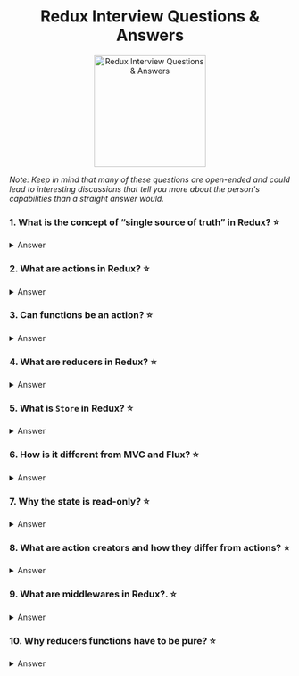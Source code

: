 <h1 align="center">
    Redux Interview Questions & Answers
</h1>
<p align="center">
    <img src="https://github.com/monkey3310/full-stack-interview/blob/master/assets/redux.png" alt="Redux Interview Questions & Answers" width="200"/>
</p>

_Note: Keep in mind that many of these questions are open-ended and could lead to interesting discussions that tell you more about the person's capabilities than a straight answer would._

### 1. What is the concept of “single source of truth” in Redux? :star:

<details>
    <summary>
        Answer
    </summary>

The state of your whole application is stored in an object tree within a single store. That is, there are not multiple stores keeping chunks of the entire state of the web application. Having a single a single store also helps in debugging the app.

</details>

### 2. What are actions in Redux? :star:

<details>
    <summary>
        Answer
    </summary>

Actions are plain JavaScript object that describes what happened. They can be thought of as the "intent" to do something. Here are a few example actions:

```js
{ type: 'ADD_TODO', text: 'Go to swimming pool' }
{ type: 'TOGGLE_TODO', index: 1 }
{ type: 'SET_VISIBILITY_FILTER', filter: 'SHOW_ALL' }
```

</details>

### 3. Can functions be an action? :star:

<details>
    <summary>
        Answer
    </summary>

Yes. Libraries like `redux-thunk` allows developers to use functions as actions.

See [redux-thunk](https://github.com/reduxjs/redux-thunk)

</details>

### 4. What are reducers in Redux? :star:

<details>
    <summary>
        Answer
    </summary>

Reducers are just pure functions that take the previous state and an action, and return the next state. Example:

```js
function handleAuth(state, action) {
    return {
        ...state,
        auth: action.payload
    });
}
```

</details>

### 5. What is `Store` in Redux? :star:

<details>
    <summary>
        Answer
    </summary>

Store is the object that holds the application state. It provides a few helper methods to access the state, dispatch actions and register listeners. The entire store is kept in a single JavaScript object.

Reducers are used to get a new state from an existing state. The new state becomes the store.

</details>

### 6. How is it different from MVC and Flux? :star:

<details>
    <summary>
        Answer
    </summary>

</details>

### 7. Why the state is read-only? :star:

<details>
    <summary>
        Answer
    </summary>

</details>

### 8. What are action creators and how they differ from actions? :star:

<details>
    <summary>
        Answer
    </summary>

</details>

### 9. What are middlewares in Redux?. :star:

<details>
    <summary>
        Answer
    </summary>

`Middleware` generally refers to software services that "glue together" separate features in existing software. For Redux, middleware provides a third-party extension point between dispatching an action and handing the action off to the reducer:

[ Action ] <-> [ Middleware ] <-> [ Dispatcher ]

Examples of middleware include logging, crash reporting, routing, handling asynchronous requests, etc.

Middleware is basically a function that accepts the store, which is expected to return a function that accepts the next function, which is expected to return a function which accepts an action.

Here is an example of logging Middleware:

```js
const loggingMiddleware = store => next => action => {
  // Our middleware
  console.log(`Redux Log:`, action);
  // call the next function
  next(action);
};
```

</details>

### 10. Why reducers functions have to be pure? :star:

<details>
    <summary>
        Answer
    </summary>

</details>
